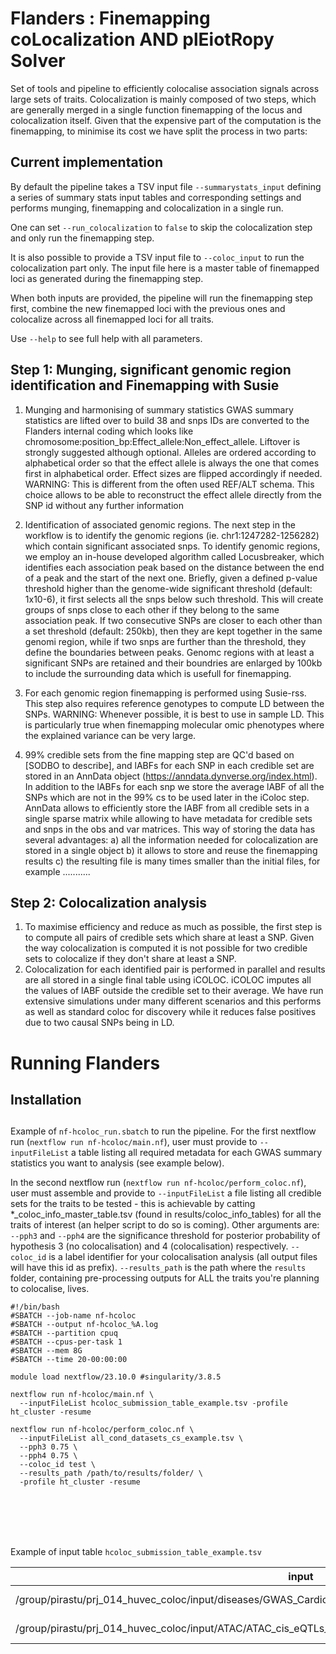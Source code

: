 # Flanders : Finemapping coLocalization AND plEiotRopy Solver	

Set of tools and pipeline to efficiently colocalise association signals across large sets of traits.
Colocalization is mainly composed of two steps, which are generally merged in a single function finemapping of the locus and colocalization itself. Given that the expensive part of the computation is the finemapping, to minimise its cost we have split the process in two parts:    

## Current implementation 

By default the pipeline takes a TSV input file `--summarystats_input` defining a series of summary stats input tables and corresponding settings and performs munging, finemapping and colocalization in a single run. 

One can set `--run_colocalization` to `false` to skip the colocalization step and only run the finemapping step.

It is also possible to provide a TSV input file to `--coloc_input` to run the colocalization part only. The input file here is a master table of finemapped loci as generated during the finemapping step.

When both inputs are provided, the pipeline will run the finemapping step first, combine the new finemapped loci with the previous ones and colocalize across all finemapped loci for all traits.

Use `--help` to see full help with all parameters.


## Step 1: Munging, significant genomic region identification and Finemapping with Susie

1) Munging and harmonising of summary statistics
   GWAS summary statistics are lifted over to build 38 and snps IDs are converted to the Flanders internal coding which looks like chromosome:position_bp:Effect_allele:Non_effect_allele. Liftover is strongly suggested although optional.
   Alleles are ordered according to alphabetical order so that the effect allele is always the one that comes first in alphabetical order. Effect sizes are flipped accordingly if needed.
   WARNING: This is different from the often used REF/ALT schema. This choice allows to be able to reconstruct the effect allele directly from the SNP id without any further information
   
2) Identification of associated genomic regions.
   The next step in the workflow is to identify the genomic regions (ie. chr1:1247282-1256282) which contain significant associated snps.
   To identify genomic regions, we employ an in-house developed algorithm called Locusbreaker, which identifies each association peak based on the distance between the end of a peak and the start of the next one.
   Briefly, given a defined p-value threshold higher than the genome-wide significant threshold (default: 1x10-6), it first selects all the snps below such threshold. This will create groups of snps close to each other if they belong to the 
   same association peak. If two consecutive SNPs are closer to each other than a set threshold (default: 250kb), then they are kept together in the same genomi region, while if two snps are further than the threshold, they define the 
   boundaries between peaks.  Genomc regions with at least a significant SNPs are retained and their boundries are enlarged by 100kb to include the surrounding data which is usefull for finemapping.

3) For each genomic region finemapping is performed using Susie-rss. This step also requires reference genotypes to compute LD between the SNPs. WARNING: Whenever possible, it is best to use in sample LD. This is particularly true when 
   finemapping molecular omic phenotypes where the explained variance can be very large.

4) 99% credible sets from the fine mapping step are QC'd based on [SODBO to describe], and lABFs for each SNP in each credible set are stored in an AnnData object (https://anndata.dynverse.org/index.html). In addition to the lABFs for each snp 
   we store the average lABF of all the SNPs which are not in the 99% cs to be used later in the iColoc step.
   AnnData allows to efficiently store the lABF from all credible sets in a single sparse matrix while allowing to have metadata for credible sets and snps in the obs and var matrices. This way of storing the data has several advantages: a) all 
   the information needed for colocalization are stored in a single object b) it allows to store and reuse the finemapping results c) the resulting file is many times smaller than the initial files, for example ........... 

## Step 2: Colocalization analysis

1) To maximise efficiency and reduce as much as possible, the first step is to compute all pairs of credible sets which share at least a SNP. Given the way colocalization is computed it is not possible for two credible sets to colocalize if they don't share at least a SNP.
2) Colocalization for each identified pair is performed in parallel and results are all stored in a single final table using iCOLOC. iCOLOC imputes all the values of lABF outside the credible set to their average. We have run extensive simulations under many different scenarios and this performs as well as standard coloc for discovery while it reduces false positives due to two causal SNPs being in LD.








# Running Flanders

## Installation

## 

Example of `nf-hcoloc_run.sbatch` to run the pipeline.
For the first nextflow run (`nextflow run nf-hcoloc/main.nf`), user must provide to `--inputFileList` a table listing all required metadata for each GWAS summary statistics you want to analysis (see example below).

In the second nextflow run (`nextflow run nf-hcoloc/perform_coloc.nf`), user must assemble and provide to `--inputFileList` a file listing all credible sets for the traits to be tested - this is achievable by catting *_coloc_info_master_table.tsv (found in results/coloc_info_tables) for all the traits of interest (an helper script to do so is coming). Other arguments are:
`--pph3` and `--pph4` are the significance threshold for posterior probability of hypothesis 3 (no colocalisation) and 4 (colocalisation) respectively.
`--coloc_id` is a label identifier for your colocalisation analysis (all output files will have this id as prefix).
`--results_path` is the path where the `results` folder, containing pre-processing outputs for ALL the traits you're planning to colocalise, lives.



```
#!/bin/bash
#SBATCH --job-name nf-hcoloc
#SBATCH --output nf-hcoloc_%A.log
#SBATCH --partition cpuq
#SBATCH --cpus-per-task 1
#SBATCH --mem 8G
#SBATCH --time 20-00:00:00

module load nextflow/23.10.0 #singularity/3.8.5
 
nextflow run nf-hcoloc/main.nf \
  --inputFileList hcoloc_submission_table_example.tsv -profile ht_cluster -resume

nextflow run nf-hcoloc/perform_coloc.nf \
  --inputFileList all_cond_datasets_cs_example.tsv \
  --pph3 0.75 \
  --pph4 0.75 \
  --coloc_id test \
  --results_path /path/to/results/folder/ \
  -profile ht_cluster -resume
```

<br>
<br>
<br>
<br>

Example of input table `hcoloc_submission_table_example.tsv`


| input                                                                                                          | study_id                                    | chr_lab | pos_lab | rsid_lab | a1_lab  | a0_lab  | freq_lab | n_lab | effect_lab | se_lab | pvalue_lab | type  | sdY | s   | grch | p_thresh1 | p_thresh2 | hole   | bfile                                                                                | p_thresh3 | p_thresh4 | maf      | is_molQTL | key   | cs_thresh | skip_dentist |
| -------------------------------------------------------------------------------------------------------------- | ------------------------------------------- | ------- | ------- | -------- | ------- | ------- | -------- | ----- | ---------- | ------ | ---------- | ----- | --- | --- | ---- | --------- | --------- | ------ | ------------------------------------------------------------------------------------ | --------- | --------- | -------- | --------- | ----- | --------- | ------------ |
| /group/pirastu/prj_014_huvec_coloc/input/diseases/GWAS_Cardioembolic_Stroke_Eur_Mishra_2022_Nature_hg38.tsv.gz | Cardioembolic_Stroke_Eur_Mishra_2022_Nature | CHROM   | GENPOS  | SNP      | ALLELE1 | ALLELE0 | A1FREQ   | N     | BETA       | SE     | P          | cc    | NA  | 0.1 | 38   | 5.00E-08  | 1.00E-05  | 250000 | ukbb_all_chrs_grch38_maf0.01_30000_random_unrelated_white_british_alpha_sort_alleles | 1.00E-04  | 1.00E-06  | 1.00E-04 | FALSE     | NA    | 0.99      | FALSE        |
| /group/pirastu/prj_014_huvec_coloc/input/ATAC/ATAC_cis_eQTLs_chr22.tsv.gz                                      | ATAC_chr22                                  | CHROM   | GENPOS  | SNP      | ALLELE1 | ALLELE0 | A1FREQ   | N     | BETA       | SE     | P          | quant | NA  | NA  | 38   | 5.00E-08  | 1.00E-05  | 250000 | ukbb_all_chrs_grch38_maf0.01_30000_random_unrelated_white_british_alpha_sort_alleles | 1.00E-04  | 1.00E-06  | 1.00E-04 | TRUE      | trait | 0.99      | FALSE        |
